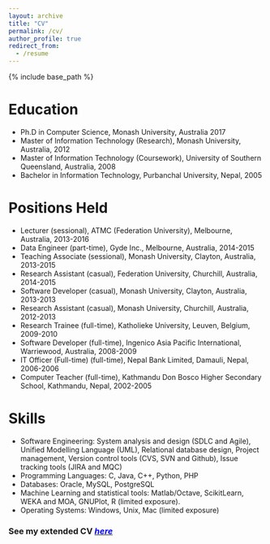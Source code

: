 ```yaml
---
layout: archive
title: "CV"
permalink: /cv/
author_profile: true
redirect_from:
  - /resume
---
```


{% include base_path %}

Education
======
* Ph.D in Computer Science, Monash University, Australia 2017
* Master of Information Technology (Research), Monash University, Australia, 2012
* Master of Information Technology (Coursework), University of Southern Queensland, Australia, 2008
* Bachelor in Information Technology, Purbanchal University, Nepal, 2005

Positions Held
======
* Lecturer (sessional), ATMC (Federation University), Melbourne, Australia, 2013-2016
* Data Engineer (part-time), Gyde Inc., Melbourne, Australia, 2014-2015
* Teaching Associate (sessional), Monash University, Clayton, Australia, 2013-2015
* Research Assistant (casual), Federation University, Churchill, Australia, 2014-2015
* Software Developer (casual), Monash University, Clayton, Australia, 2013-2013
* Research Assistant (casual), Monash University, Churchill, Australia, 2012-2013
* Research Trainee (full-time), Katholieke University, Leuven, Belgium, 2009-2010
* Software Developer (full-time), Ingenico Asia Pacific International, Warriewood, Australia, 2008-2009
* IT Officer (Full-time) (full-time), Nepal Bank Limited, Damauli, Nepal, 2006-2006
* Computer Teacher (full-time), Kathmandu Don Bosco Higher Secondary School, Kathmandu, Nepal, 2002-2005
  
Skills
======
* Software Engineering: System analysis and design (SDLC and Agile), Unified Modelling Language (UML), Relational database design, Project management, Version control tools (CVS, SVN and Github), Issue tracking tools (JIRA and MQC)
* Programming Languages: C, Java, C++, Python, PHP
* Databases: Oracle, MySQL, PostgreSQL
* Machine Learning and statistical tools: Matlab/Octave, ScikitLearn, WEKA and MOA, GNUPlot, R (limited exposure).
* Operating Systems: Windows, Unix, Mac (limited exposure)

### See my extended CV [<span style="color:blue">*here*</span>](http://sunilaryal.github.io/_pages/My_CV.pdf "CV")
